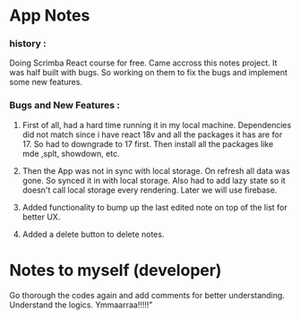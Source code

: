 # App Notes

### history :
Doing Scrimba React course for free. Came accross this notes project. It was half built with bugs. So working on them to fix the bugs and implement some new features.

### Bugs and New Features :

1. First of all, had a hard time running it in my local machine. Dependencies did not match since i have react 18v and all the packages it has are for 17. So had to downgrade to 17 first. Then install all the packages like mde ,splt, showdown, etc.

2. Then the App was not in sync with local storage. On refresh all data was gone. So synced it in with local storage. Also had to add lazy state so it doesn't call local storage every rendering. Later we will use firebase. 

3. Added functionality to bump up the last edited note on top of the list for better UX.

4. Added a delete button to delete notes.


# Notes to myself (developer)

Go thorough the codes again and add comments for better understanding. Understand the logics. Ymmaarraa!!!!!"

